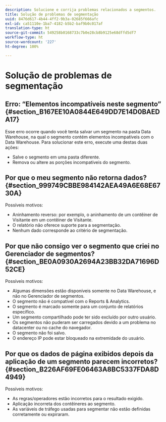 ```yaml
---
description: Solucione e corrija problemas relacionados a segmentos.
title: Solução de problemas de segmentação
uuid: 8476d617-4b44-4ff2-9b3a-02685f666afc
exl-id: ca51110e-1ba7-4182-b5b2-baf9b0c017af
translation-type: ht
source-git-commit: 549258b0168733c7b0e28cb8b9125e68dffd5df7
workflow-type: ht
source-wordcount: '227'
ht-degree: 100%

---
```


# Solução de problemas de segmentação

## Erro: “Elementos incompatíveis neste segmento” {#section_B167EE10A0844E649DD7E14D0BAEDA17}

Esse erro ocorre quando você tenta salvar um segmento na pasta Data Warehouse, na qual o segmento contém elementos incompatíveis com o Data Warehouse. Para solucionar este erro, execute uma destas duas ações:

* Salve o segmento em uma pasta diferente.
* Remova ou altere as porções incompatíveis do segmento.

## Por que o meu segmento não retorna dados? {#section_999749CBBE984142AEA49A6E68E6730A}

Possíveis motivos:

* Aninhamento reverso: por exemplo, o aninhamento de um contêiner de Visitante em um contêiner de Visitante.
* O relatório não oferece suporte para a segmentação.
* Nenhum dado corresponde ao critério de segmentação.

## Por que não consigo ver o segmento que criei no Gerenciador de segmentos? {#section_BE0A0930A2694A23BB32DA71696D52CE}

Possíveis motivos:

* Algumas dimensões estão disponíveis somente no Data Warehouse, e não no Gerenciador de segmentos.
* O segmento não é compatível com o Reports &amp; Analytics.
* O segmento é marcado somente para um conjunto de relatórios específico.
* Um segmento compartilhado pode ter sido excluído por outro usuário.
* Os segmentos não puderam ser carregados devido a um problema no datacenter ou no cache do navegador.
* O segmento não foi salvo.
* O endereço IP pode estar bloqueado na extremidade do usuário.

## Por que os dados de página exibidos depois da aplicação de um segmento parecem incorretos? {#section_B226AF69FE06463A8BC5337FDA8D4949}

Possíveis motivos:

* As regras/operadores estão incorretos para o resultado exigido.
* Aplicação incorreta dos contêineres ao segmento.
* As variáveis de tráfego usadas para segmentar não estão definidas corretamente ou expiraram.
